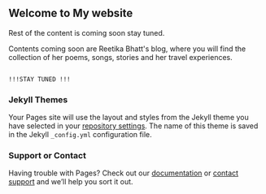 ## Welcome to My website

Rest of the content is coming soon stay tuned.

Contents coming soon are Reetika Bhatt's blog, where you will find the collection of her poems, songs, stories and her travel experiences.

                                                                    
                                                                    
                                                                    
                                                                    !!!STAY TUNED !!!



### Jekyll Themes

Your Pages site will use the layout and styles from the Jekyll theme you have selected in your [repository settings](https://github.com/Anil-Awasthi/Anil-Awasthi.github.io/settings). The name of this theme is saved in the Jekyll `_config.yml` configuration file.

### Support or Contact

Having trouble with Pages? Check out our [documentation](https://docs.github.com/categories/github-pages-basics/) or [contact support](https://github.com/contact) and we’ll help you sort it out.
